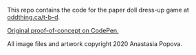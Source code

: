 This repo contains the code for the paper doll dress-up game at [oddthing.ca/t-b-d](#).

[Original proof-of-concept on CodePen.](https://codepen.io/bakerkretzmar/pen/YzyvEKX)

All image files and artwork copyright 2020 Anastasia Popova.
